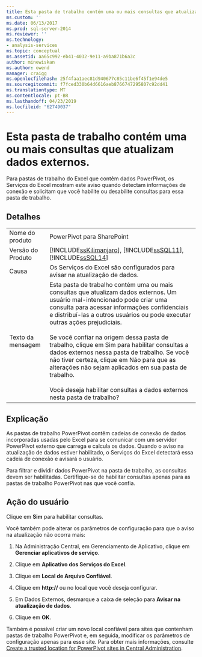 ```yaml
---
title: Esta pasta de trabalho contém uma ou mais consultas que atualizam dados externos. | Microsoft Docs
ms.custom: ''
ms.date: 06/13/2017
ms.prod: sql-server-2014
ms.reviewer: ''
ms.technology:
- analysis-services
ms.topic: conceptual
ms.assetid: aa65c992-eb41-4032-9e11-a9ba871b6a3c
author: minewiskan
ms.author: owend
manager: craigg
ms.openlocfilehash: 25f4faa1aec81d940677c85c11be6f45f1e94de5
ms.sourcegitcommit: f7fced330b64d6616aeb8766747295807c92dd41
ms.translationtype: MT
ms.contentlocale: pt-BR
ms.lasthandoff: 04/23/2019
ms.locfileid: "62749037"
---
```

# <a name="this-workbook-contains-one-or-more-queries-that-refresh-external-data"></a>Esta pasta de trabalho contém uma ou mais consultas que atualizam dados externos.
  Para pastas de trabalho do Excel que contêm dados PowerPivot, os Serviços do Excel mostram este aviso quando detectam informações de conexão e solicitam que você habilite ou desabilite consultas para essa pasta de trabalho.  
  
## <a name="details"></a>Detalhes  
  
|||  
|-|-|  
|Nome do produto|PowerPivot para SharePoint|  
|Versão do Produto|[!INCLUDE[ssKilimanjaro](../../includes/sskilimanjaro-md.md)], [!INCLUDE[ssSQL11](../../includes/sssql11-md.md)], [!INCLUDE[ssSQL14](../../includes/sssql14-md.md)]|  
|Causa|Os Serviços do Excel são configurados para avisar na atualização de dados.|  
|Texto da mensagem|Esta pasta de trabalho contém uma ou mais consultas que atualizam dados externos. Um usuário mal-intencionado pode criar uma consulta para acessar informações confidenciais e distribuí-las a outros usuários ou pode executar outras ações prejudiciais.<br /><br /> Se você confiar na origem dessa pasta de trabalho, clique em Sim para habilitar consultas a dados externos nessa pasta de trabalho. Se você não tiver certeza, clique em Não para que as alterações não sejam aplicados em sua pasta de trabalho.<br /><br /> Você deseja habilitar consultas a dados externos nesta pasta de trabalho?|  
  
## <a name="explanation"></a>Explicação  
 As pastas de trabalho PowerPivot contêm cadeias de conexão de dados incorporadas usadas pelo Excel para se comunicar com um servidor PowerPivot externo que carrega e calcula os dados. Quando o aviso na atualização de dados estiver habilitado, o Serviços do Excel detectará essa cadeia de conexão e avisará o usuário.  
  
 Para filtrar e dividir dados PowerPivot na pasta de trabalho, as consultas devem ser habilitadas. Certifique-se de habilitar consultas apenas para as pastas de trabalho PowerPivot nas que você confia.  
  
## <a name="user-action"></a>Ação do usuário  
 Clique em **Sim** para habilitar consultas.  
  
 Você também pode alterar os parâmetros de configuração para que o aviso na atualização não ocorra mais:  
  
1.  Na Administração Central, em Gerenciamento de Aplicativo, clique em **Gerenciar aplicativos de serviço**.  
  
2.  Clique em **Aplicativo dos Serviços do Excel**.  
  
3.  Clique em **Local de Arquivo Confiável**.  
  
4.  Clique em **http://** ou no local que você deseja configurar.  
  
5.  Em Dados Externos, desmarque a caixa de seleção para **Avisar na atualização de dados**.  
  
6.  Clique em **OK**.  
  
 Também é possível criar um novo local confiável para sites que contenham pastas de trabalho PowerPivot e, em seguida, modificar os parâmetros de configuração apenas para esse site. Para obter mais informações, consulte [Create a trusted location for PowerPivot sites in Central Administration](create-a-trusted-location-for-power-pivot-sites-in-central-administration.md).  
  
  
